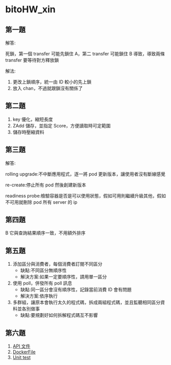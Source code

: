 # bitoHW_xin

## 第一題

解答:

死鎖，第一個 transfer 可能先鎖住 A，第二 transfer 可能鎖住 B 導致，導致兩條 transfer 要等待對方釋放鎖

解法:

1. 更改上鎖順序，統一由 ID 較小的先上鎖
1. 放入 chan，不過就跟鎖沒有關係了

## 第二題

1. key 優化，縮短長度
1. ZAdd 儲存，並指定 Score，方便讀取時可定範圍
1. 儲存時壓縮資料

## 第三題

解答:

rolling upgrade:不中斷應用程式，逐一將 pod 更新版本，讓使用者沒有斷線感覺

re-create:停止所有 pod 然後創建新版本

readiness probe:檢驗容器是否是可以使用狀態，假如可用則繼續升級其他，假如不可用就刪除 pod 所有 server 的 ip

## 第四題

B 它與查詢結果順序一致，不用額外排序

## 第五題

1. 添加區分與消費者，每個消費者訂閱不同區分
   - 缺點:不同區分無順序性
   - 解決方案:如果一定要順序性，請用單一區分
1. 使用 poll，併發所有 poll 訊息
   - 缺點:同一區分會沒有順序性，記錄當前消費 ID 會有問題
   - 解決方案:依序執行
1. 多群組，讓原本會執行太久的程式碼，拆成兩組程式碼，並且監聽相同區分資料並各別做事
   - 缺點:要規劃好如何拆解程式碼互不影響

## 第六題

1. [API 文件](./README_Q6.md)
1. [DockerFile](./Dockerfile)
1. [Unit test](./app/test/main_test.go)
